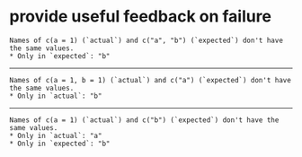 # provide useful feedback on failure

    Names of c(a = 1) (`actual`) and c("a", "b") (`expected`) don't have the same values.
    * Only in `expected`: "b"
    

---

    Names of c(a = 1, b = 1) (`actual`) and c("a") (`expected`) don't have the same values.
    * Only in `actual`: "b"
    

---

    Names of c(a = 1) (`actual`) and c("b") (`expected`) don't have the same values.
    * Only in `actual`: "a"
    * Only in `expected`: "b"
    

